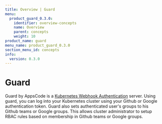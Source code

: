 ```yaml
---
title: Overview | Guard
menu:
  product_guard_0.3.0:
    identifier: overview-concepts
    name: Overview
    parent: concepts
    weight: 10
product_name: guard
menu_name: product_guard_0.3.0
section_menu_id: concepts
info:
  version: 0.3.0
---
```


# Guard

 Guard by AppsCode is a [Kubernetes Webhook Authentication](https://kubernetes.io/docs/admin/authentication/#webhook-token-authentication) server. Using guard, you can log into your Kubernetes cluster using your Github or Google authentication token. Guard also sets authenticated user's groups to his Github teams or Google groups. This allows cluster administrator to setup RBAC rules based on membership in Github teams or Google groups.
